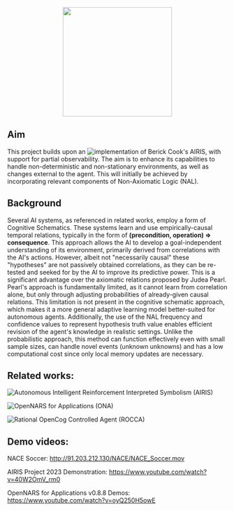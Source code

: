 <div style="text-align:center"><img src="https://github.com/patham9/NACE/assets/8284677/152ff170-772d-4d81-b74c-ae5d84190235" height="250"></div>

## Aim

This project builds upon an ![implementation of Berick Cook's AIRIS](https://gist.github.com/patham9/ac25f7c85c82cebc0cb816823a4a6499), with support for partial observability. The aim is to enhance its capabilities to handle non-deterministic and non-stationary environments, as well as changes external to the agent. This will initially be achieved by incorporating relevant components of Non-Axiomatic Logic (NAL).

## Background

Several AI systems, as referenced in related works, employ a form of Cognitive Schematics. These systems learn and use empirically-causal temporal relations, typically in the form of **(precondition, operation) => consequence**. This approach allows the AI to develop a goal-independent understanding of its environment, primarily derived from correlations with the AI's actions. However, albeit not "necessarily causal" these "hypotheses" are not passively obtained correlations, as they can be re-tested and seeked for by the AI to improve its predictive power. This is a significant advantage over the axiomatic relations proposed by Judea Pearl. Pearl's approach is fundamentally limited, as it cannot learn from correlation alone, but only through adjusting probabilities of already-given causal relations. This limitation is not present in the cognitive schematic approach, which makes it a more general adaptive learning model better-suited for autonomous agents. Additionally, the use of the NAL frequency and confidence values to represent hypothesis truth value enables efficient revision of the agent's knowledge in realistic settings. Unlike the probabilistic approach, this method can function effectively even with small sample sizes, can handle novel events (unknown unknowns) and has a low computational cost since only local memory updates are necessary.

## Related works:

![Autonomous Intelligent Reinforcement Interpreted Symbolism (AIRIS)](https://github.com/berickcook/AIRIS_Public)

![OpenNARS for Applications (ONA)](https://github.com/opennars/OpenNARS-for-Applications/)

![Rational OpenCog Controlled Agent (ROCCA)](https://github.com/opencog/rocca)

## Demo videos:

NACE Soccer: http://91.203.212.130/NACE/NACE_Soccer.mov

AIRIS Project 2023 Demonstration: https://www.youtube.com/watch?v=40W2OmV_rm0

OpenNARS for Applications v0.8.8 Demos: https://www.youtube.com/watch?v=oyQ250H5owE

